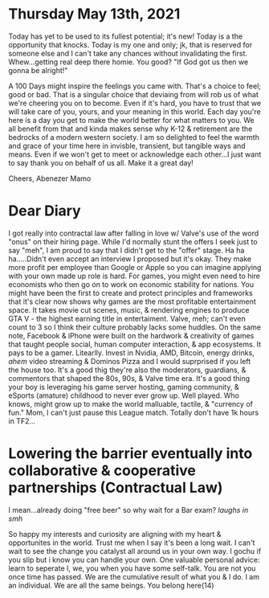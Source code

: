 # Thursday May 13th, 2021

Today has yet to be used to its fullest potential; it's new! Today is a the opportunity that knocks. Today is my one and only; jk, that is reserved for someone else and I can't take any chances without invalidating the first. Whew...getting real deep there homie. You good? "If God got us then we gonna be alright!"

A 100 Days might inspire the feelings you came with. That's a choice to feel; good or bad. That is a singular choice that deviaing from will rob us of what we're cheering you on to become. Even if it's hard, you have to trust that we will take care of you, yours, and your meaning in this world. Each day you're here is a day you get to make the world better for what matters to you. We all benefit from that and kinda makes sense why K-12 & retirement are the bedrocks of a modern western society. I am so delighted to feel the warmth and grace of your time here in invisble, transient, but tangible ways and means. Even if we won't get to meet or acknowledge each other...I just want to say thank you on behalf of us all. Make it a great day!

Cheers,
Abenezer Mamo

# Dear Diary

I got really into contractal law after falling in love w/ Valve's use of the word "onus" on their hiring page. While I'd normally stunt the offers I seek just to say "meh", I am proud to say that I didn't get to the "offer" stage. Ha ha ha.....Didn't even accept an interview I proposed but it's okay. They make more profit per employee than Google or Apple so you can imagine applying with your own made up role is hard. For games, you might even need to hire economists who then go on to work on economic stability for nations. You might have been the first to create and protect principles and frameworks that it's clear now shows why games are the most profitable entertainment space. It takes movie cut scenes, music, & rendering engines to produce GTA V - the highest earning title in entertaiment. Valve, meh; can't even count to 3 so I think their culture probably lacks some huddles. On the same note, Facebook & iPhone were built on the hardwork & creativity of games that taught people social, human computer interaction, & app ecosystems. It pays to be a gamer. Litearlly. Invest in Nvidia, AMD, Bitcoin, energy drinks, *ahem* video streaming & Dominos Pizza and I would suprprised if you left the house too. It's a good thig they're also the moderators, guardians, & commentors that shaped the 80s, 90s, & Valve time era. It's a good thing your boy is leveraging his game server hosting, gaming community, & eSports (amature) childhood to never ever grow up. Well played. Who knows, might grow up to make the world malluable, tactile, & "currency of fun." Mom, I can't just pause this League match. Totally don't have 1k hours in TF2...

# Lowering the barrier eventually into collaborative & cooperative partnerships (Contractual Law)

I mean...already doing "free beer" so why wait for a Bar exam? *laughs in smh*

So happy my interests and curiosity are aligning with my heart & opportunites in the world. Trust me when I say it's been a long wait. I can't wait to see the change you catalyst all around us in your own way. I gochu if you slip but i know you can handle your own. One valuable personal advice: learn to seperate I, we, you when you have some self-talk. You are not you once time has passed. We are the cumulative result of what you & I do. I am an individual. We are all the same beings. You belong here(14)
